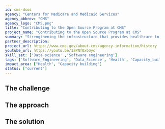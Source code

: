 ```yaml
---
id: cms-dsos
agency: "Centers for Medicare and Medicaid Services"
agency_abbrev: "CMS"
agency_logo: "CMS.png"
title: "Contributing to the Open Source Program at CMS"
project_name: "Contributing to the Open Source Program at CMS"
summary: "Strengthening the infrastructure that provides healthcare to over 180 million Americans by contributing to the Open Source Program at the Centers for Medicare and Medicaid Services."
partner_description:  
project_url: https://www.cms.gov/about-cms/agency-information/history
youtube_url: https://youtu.be/1aPNfOxbQyc
skill_set: ['Data science' ,'Software engineering']
tags: ['Software_Engineering', 'Data_Science', 'Health', 'Capacity_building']
impact_area: ["Health", "Capacity building"]
status: ["current"]
---
```


## The challenge

## The approach

## The solution 

